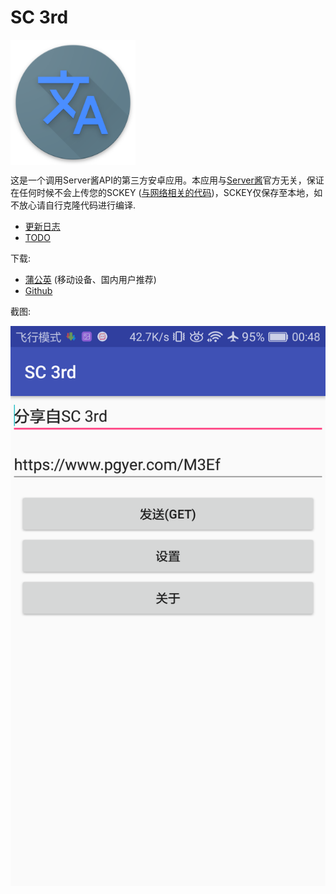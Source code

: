 # SC 3rd

<img src="./images/icon.png" width = "200" height = "200" alt="图片名称" align=center />

这是一个调用Server酱API的第三方安卓应用。本应用与[Server酱](http://sc.ftqq.com/3.version)官方无关，保证在任何时候不会上传您的SCKEY ([与网络相关的代码](app/src/main/java/com/zhihaofans/server_chan_3rd_party/util/ServerChanUtil.kt))，SCKEY仅保存至本地，如不放心请自行克隆代码进行编译.



- [更新日志](CHANGELOG.md)
- [TODO](TODO.md)

下载:
- [蒲公英](https://www.pgyer.com/M3Ef) (移动设备、国内用户推荐)
- [Github](https://github.com/zhihaofans/Server-Chan-Android/releases/latest)

截图:

![Screenshot](./images/Screenshot.png)
